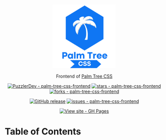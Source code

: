 <div align="center">

<img src="./src/assets/imagotype.svg" alt="Palm Tree CSS's imagotype" title="Palm Tree CSS's imagotype" width="200"/>

Frontend of [Palm Tree CSS](https://github.com/PuzzlerDev/palm-tree-css-library)

[![PuzzlerDev - palm-tree-css-frontend](https://img.shields.io/static/v1?label=PuzzlerDev&message=palm-tree-css-frontend&color=blue&logo=github)](https://github.com/PuzzlerDev/palm-tree-css-frontend)
[![stars - palm-tree-css-frontend](https://img.shields.io/github/stars/PuzzlerDev/palm-tree-css-frontend?style=social)](https://github.com/PuzzlerDev/palm-tree-css-frontend)
[![forks - palm-tree-css-frontend](https://img.shields.io/github/forks/PuzzlerDev/palm-tree-css-frontend?style=social)](https://github.com/PuzzlerDev/palm-tree-css-frontend)

[![GitHub release](https://img.shields.io/github/release/PuzzlerDev/palm-tree-css-frontend?include_prereleases=&sort=semver)](https://github.com/PuzzlerDev/palm-tree-css-frontend/releases/) [![issues - palm-tree-css-frontend](https://img.shields.io/github/issues/PuzzlerDev/palm-tree-css-frontend)](https://github.com/PuzzlerDev/palm-tree-css-frontend/issues)

[![View site - GH Pages](https://img.shields.io/badge/View_site-GH_Pages-2ea44f?style=for-the-badge)](https://puzzlerdev.github.io/palm-tree-css-frontend/)

</div>

# Table of Contents
